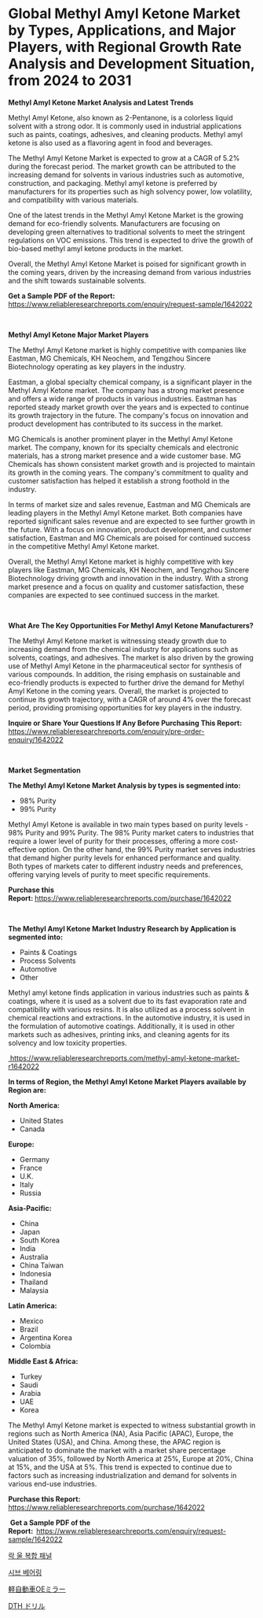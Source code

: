 <p><h1>Global Methyl Amyl Ketone Market by Types, Applications, and Major Players, with Regional Growth Rate Analysis and Development Situation, from 2024 to 2031</h1></p><p><strong>Methyl Amyl Ketone Market Analysis and Latest Trends</strong></p>
<p><p>Methyl Amyl Ketone, also known as 2-Pentanone, is a colorless liquid solvent with a strong odor. It is commonly used in industrial applications such as paints, coatings, adhesives, and cleaning products. Methyl amyl ketone is also used as a flavoring agent in food and beverages.</p><p>The Methyl Amyl Ketone Market is expected to grow at a CAGR of 5.2% during the forecast period. The market growth can be attributed to the increasing demand for solvents in various industries such as automotive, construction, and packaging. Methyl amyl ketone is preferred by manufacturers for its properties such as high solvency power, low volatility, and compatibility with various materials.</p><p>One of the latest trends in the Methyl Amyl Ketone Market is the growing demand for eco-friendly solvents. Manufacturers are focusing on developing green alternatives to traditional solvents to meet the stringent regulations on VOC emissions. This trend is expected to drive the growth of bio-based methyl amyl ketone products in the market.</p><p>Overall, the Methyl Amyl Ketone Market is poised for significant growth in the coming years, driven by the increasing demand from various industries and the shift towards sustainable solvents.</p></p>
<p><strong>Get a Sample PDF of the Report:&nbsp;</strong> <a href="https://www.reliableresearchreports.com/enquiry/request-sample/1642022">https://www.reliableresearchreports.com/enquiry/request-sample/1642022</a></p>
<p>&nbsp;</p>
<p><strong>Methyl Amyl Ketone Major Market Players</strong></p>
<p><p>The Methyl Amyl Ketone market is highly competitive with companies like Eastman, MG Chemicals, KH Neochem, and Tengzhou Sincere Biotechnology operating as key players in the industry. </p><p>Eastman, a global specialty chemical company, is a significant player in the Methyl Amyl Ketone market. The company has a strong market presence and offers a wide range of products in various industries. Eastman has reported steady market growth over the years and is expected to continue its growth trajectory in the future. The company's focus on innovation and product development has contributed to its success in the market.</p><p>MG Chemicals is another prominent player in the Methyl Amyl Ketone market. The company, known for its specialty chemicals and electronic materials, has a strong market presence and a wide customer base. MG Chemicals has shown consistent market growth and is projected to maintain its growth in the coming years. The company's commitment to quality and customer satisfaction has helped it establish a strong foothold in the industry.</p><p>In terms of market size and sales revenue, Eastman and MG Chemicals are leading players in the Methyl Amyl Ketone market. Both companies have reported significant sales revenue and are expected to see further growth in the future. With a focus on innovation, product development, and customer satisfaction, Eastman and MG Chemicals are poised for continued success in the competitive Methyl Amyl Ketone market.</p><p>Overall, the Methyl Amyl Ketone market is highly competitive with key players like Eastman, MG Chemicals, KH Neochem, and Tengzhou Sincere Biotechnology driving growth and innovation in the industry. With a strong market presence and a focus on quality and customer satisfaction, these companies are expected to see continued success in the market.</p></p>
<p>&nbsp;</p>
<p><strong>What Are The Key Opportunities For Methyl Amyl Ketone Manufacturers?</strong></p>
<p><p>The Methyl Amyl Ketone market is witnessing steady growth due to increasing demand from the chemical industry for applications such as solvents, coatings, and adhesives. The market is also driven by the growing use of Methyl Amyl Ketone in the pharmaceutical sector for synthesis of various compounds. In addition, the rising emphasis on sustainable and eco-friendly products is expected to further drive the demand for Methyl Amyl Ketone in the coming years. Overall, the market is projected to continue its growth trajectory, with a CAGR of around 4% over the forecast period, providing promising opportunities for key players in the industry.</p></p>
<p><strong>Inquire or Share Your Questions If Any Before Purchasing This Report:</strong> <a href="https://www.reliableresearchreports.com/enquiry/pre-order-enquiry/1642022">https://www.reliableresearchreports.com/enquiry/pre-order-enquiry/1642022</a></p>
<p>&nbsp;</p>
<p><strong>Market Segmentation</strong></p>
<p><strong>The Methyl Amyl Ketone Market Analysis by types is segmented into:</strong></p>
<p><ul><li>98% Purity</li><li>99% Purity</li></ul></p>
<p><p>Methyl Amyl Ketone is available in two main types based on purity levels - 98% Purity and 99% Purity. The 98% Purity market caters to industries that require a lower level of purity for their processes, offering a more cost-effective option. On the other hand, the 99% Purity market serves industries that demand higher purity levels for enhanced performance and quality. Both types of markets cater to different industry needs and preferences, offering varying levels of purity to meet specific requirements.</p></p>
<p><strong>Purchase this Report:&nbsp;</strong><a href="https://www.reliableresearchreports.com/purchase/1642022">https://www.reliableresearchreports.com/purchase/1642022</a></p>
<p>&nbsp;</p>
<p><strong>The Methyl Amyl Ketone Market Industry Research by Application is segmented into:</strong></p>
<p><ul><li>Paints & Coatings</li><li>Process Solvents</li><li>Automotive</li><li>Other</li></ul></p>
<p><p>Methyl amyl ketone finds application in various industries such as paints & coatings, where it is used as a solvent due to its fast evaporation rate and compatibility with various resins. It is also utilized as a process solvent in chemical reactions and extractions. In the automotive industry, it is used in the formulation of automotive coatings. Additionally, it is used in other markets such as adhesives, printing inks, and cleaning agents for its solvency and low toxicity properties.</p></p>
<p><a href="https://www.reliableresearchreports.com/methyl-amyl-ketone-market-r1642022">&nbsp;https://www.reliableresearchreports.com/methyl-amyl-ketone-market-r1642022</a></p>
<p><strong>In terms of Region, the Methyl Amyl Ketone Market Players available by Region are:</strong></p>
<p>
    <p> <strong> North America: </strong>
        <ul>
            <li>United States</li>
            <li>Canada</li>
        </ul>
        </p> 
    <p> <strong> Europe: </strong>
        <ul>
            <li>Germany</li>
            <li>France</li>
            <li>U.K.</li>
            <li>Italy</li>
            <li>Russia</li>
        </ul>
        </p> 
    <p> <strong> Asia-Pacific: </strong>
        <ul>
            <li>China</li>
            <li>Japan</li>
            <li>South Korea</li>
            <li>India</li>
            <li>Australia</li>
            <li>China Taiwan</li>
            <li>Indonesia</li>
            <li>Thailand</li>
            <li>Malaysia</li>
        </ul>
        </p> 
    <p> <strong> Latin America: </strong>
        <ul>
            <li>Mexico</li>
            <li>Brazil</li>
            <li>Argentina Korea</li>
            <li>Colombia</li>
        </ul>
        </p> 
    <p> <strong> Middle East & Africa: </strong>
        <ul>
            <li>Turkey</li>
            <li>Saudi</li>
            <li>Arabia</li>
            <li>UAE</li>
            <li>Korea</li>
        </ul>
    </p>
    </p>
<p><p>The Methyl Amyl Ketone market is expected to witness substantial growth in regions such as North America (NA), Asia Pacific (APAC), Europe, the United States (USA), and China. Among these, the APAC region is anticipated to dominate the market with a market share percentage valuation of 35%, followed by North America at 25%, Europe at 20%, China at 15%, and the USA at 5%. This trend is expected to continue due to factors such as increasing industrialization and demand for solvents in various end-use industries.</p></p>
<p><strong>Purchase this Report: </strong><a href="https://www.reliableresearchreports.com/purchase/1642022">https://www.reliableresearchreports.com/purchase/1642022</a></p>
<p>&nbsp;<strong>Get a Sample PDF of the Report:&nbsp;&nbsp;</strong><a href="https://www.reliableresearchreports.com/enquiry/request-sample/1642022">https://www.reliableresearchreports.com/enquiry/request-sample/1642022</a></p>
<p><strong></strong></p>
<p><p><a href="https://medium.com/@dungquinhon1992/%EC%95%94%EC%84%9D-%EC%9A%B8-%EC%BD%A4%ED%8F%AC%EC%A7%80%ED%8A%B8-%ED%8C%A8%EB%84%90-%EC%8B%9C%EC%9E%A5-%EA%B7%9C%EB%AA%A8-%EB%B0%8F-%EC%A0%90%EC%9C%A0%EC%9C%A8-%EB%B6%84%EC%84%9D-%EC%84%B1%EC%9E%A5-%EC%B6%94%EC%84%B8-%EB%B0%8F-%EC%98%88%EC%B8%A1-2024-2031-578c6ea35cd5">락 울 복합 패널</a></p><p><a href="https://medium.com/@dungquinhon1992/%EC%85%B0%EB%B8%8C-%EB%B2%A0%EC%96%B4%EB%A7%81-%EC%8B%9C%EC%9E%A5-%EC%A0%84%EB%A7%9D-%EC%99%84%EC%A0%84%ED%95%9C-%EC%82%B0%EC%97%85-%EB%B6%84%EC%84%9D-2024%EB%85%84%EB%B6%80%ED%84%B0-2031%EB%85%84%EA%B9%8C%EC%A7%80-6e14e4cdf6bd">시브 베어링</a></p><p><a href="https://medium.com/@effiesporer2023/%E8%A3%BD%E5%93%81%E3%82%BF%E3%82%A4%E3%83%97-%E3%82%A8%E3%82%AF%E3%82%B9%E3%83%86%E3%83%AA%E3%82%A2%E3%83%9F%E3%83%A9%E3%83%BC-%E3%82%A4%E3%83%B3%E3%83%86%E3%83%AA%E3%82%A2%E3%83%9F%E3%83%A9%E3%83%BC-%E3%82%A8%E3%83%B3%E3%83%89%E3%83%A6%E3%83%BC%E3%82%B9-%E8%BB%8A-%E3%83%A9%E3%82%A4%E3%83%88%E3%83%88%E3%83%A9%E3%83%83%E3%82%AF-%E5%9C%B0%E5%9F%9F2024%E5%B9%B4-2031%E5%B9%B4%E3%81%AB%E3%81%8A%E3%81%91%E3%82%8B%E8%BB%BD%E8%87%AA%E5%8B%95%E8%BB%8Aoe%E3%83%9F%E3%83%A9%E3%83%BC%E5%B8%82%E5%A0%B4%E3%83%AC%E3%83%9D%E3%83%BC%E3%83%88-6186ea17fa39">軽自動車OEミラー</a></p><p><a href="https://medium.com/@graham1dianne/%E3%82%B0%E3%83%AD%E3%83%BC%E3%83%90%E3%83%ABdth%E3%83%89%E3%83%AA%E3%83%AB%E5%B8%82%E5%A0%B4%E3%81%AF2024%E5%B9%B4%E3%81%8B%E3%82%892031%E5%B9%B4%E3%81%BE%E3%81%A7%E3%81%AE%E6%9C%9F%E9%96%93%E3%81%AB-%E3%81%AEcagr%E3%81%A7%E6%88%90%E9%95%B7%E3%81%99%E3%82%8B%E3%81%A8%E4%BA%88%E6%B8%AC%E3%81%95%E3%82%8C%E3%81%A6%E3%81%84%E3%81%BE%E3%81%99-d86e7afb125f">DTH ドリル</a></p></p>